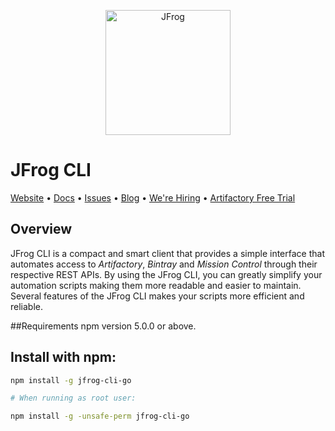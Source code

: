<p align="center">
  <a href="https://jfrog.com/">
    <img alt="JFrog" src="https://github.com/JFrogDev/jfrog-cli-go/blob/master/npm/assets/jfrog.jpg?raw=true" width="200">
  </a>
</p>

# JFrog CLI
[Website](http://www.jfrog.com)  •  [Docs](https://www.jfrog.com/confluence/display/CLI/JFrog+CLI)  •  [Issues](https://github.com/JFrogDev/jfrog-cli-go/issues)  •  [Blog](https://jfrog.com/blog/)  •  [We're Hiring](https://join.jfrog.com/)  •  [Artifactory Free Trial](https://jfrog.com/artifactory/free-trial/)

## Overview
JFrog CLI is a compact and smart client that provides a simple interface that automates access to *Artifactory*, *Bintray* and *Mission Control* through their respective REST APIs.
By using the JFrog CLI, you can greatly simplify your automation scripts making them more readable and easier to maintain.
Several features of the JFrog CLI makes your scripts more efficient and reliable.

##Requirements
npm version 5.0.0 or above.


## Install with npm:
  ```bash
  npm install -g jfrog-cli-go
  
  # When running as root user:
  
  npm install -g -unsafe-perm jfrog-cli-go

  ```
  